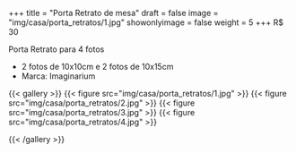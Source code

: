 +++
title = "Porta Retrato de mesa"
draft = false
image = "img/casa/porta_retratos/1.jpg"
showonlyimage = false
weight = 5
+++
<span class="price">R$ 30</span>

<!--more-->

Porta Retrato para 4 fotos

- 2 fotos de 10x10cm e 2 fotos de 10x15cm
- Marca: Imaginarium

{{< gallery >}}
{{< figure src="img/casa/porta_retratos/1.jpg" >}}
{{< figure src="img/casa/porta_retratos/2.jpg" >}}
{{< figure src="img/casa/porta_retratos/3.jpg" >}}
{{< figure src="img/casa/porta_retratos/4.jpg" >}}

{{< /gallery >}}

